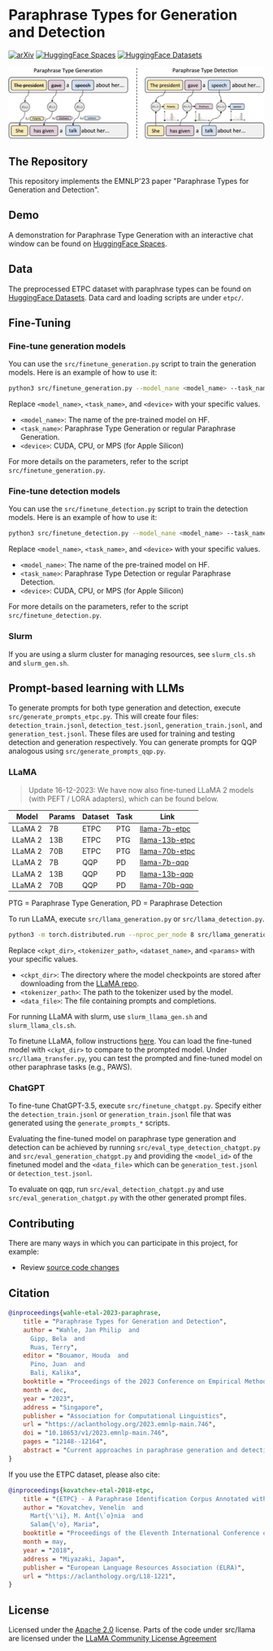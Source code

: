 # Paraphrase Types for Generation and Detection

[![arXiv](https://img.shields.io/badge/arXiv-2310.14863-b31b1b.svg)](https://arxiv.org/abs/2310.14863)
[![HuggingFace Spaces](https://img.shields.io/badge/🤗-Spaces-ffce1c.svg)](https://huggingface.co/spaces/jpwahle/paraphrase-type-tasks)
[![HuggingFace Datasets](https://img.shields.io/badge/🤗-Datasets-ffce1c.svg)](https://huggingface.co/datasets/jpwahle/etpc)

![teaser](teaser.png)

## The Repository

This repository implements the EMNLP'23 paper "Paraphrase Types for Generation and Detection".

## Demo

A demonstration for Paraphrase Type Generation with an interactive chat window can be found on [HuggingFace Spaces](https://huggingface.co/spaces/jpwahle/paraphrase-type-tasks).

## Data

The preprocessed ETPC dataset with paraphrase types can be found on [HuggingFace Datasets](https://huggingface.co/datasets/jpwahle/etpc).
Data card and loading scripts are under `etpc/`.

## Fine-Tuning

### Fine-tune generation models

You can use the `src/finetune_generation.py` script to train the generation models. Here is an example of how to use it:

```bash
python3 src/finetune_generation.py --model_nane <model_name> --task_name <task_name> --device <device>
```

Replace `<model_name>`, `<task_name>`, and `<device>` with your specific values.

* `<model_name>`: The name of the pre-trained model on HF.
* `<task_name>`: Paraphrase Type Generation or regular Paraphrase Generation.
* `<device>`: CUDA, CPU, or MPS (for Apple Silicon)

For more details on the parameters, refer to the script `src/finetune_generation.py`.

### Fine-tune detection models
You can use the `src/finetune_detection.py` script to train the detection models. Here is an example of how to use it:

```bash
python3 src/finetune_detection.py --model_nane <model_name> --task_name <task_name> --device <device>
```

Replace `<model_name>`, `<task_name>`, and `<device>` with your specific values.

* `<model_name>`: The name of the pre-trained model on HF.
* `<task_name>`: Paraphrase Type Detection or regular Paraphrase Detection.
* `<device>`: CUDA, CPU, or MPS (for Apple Silicon)

For more details on the parameters, refer to the script `src/finetune_detection.py`.

### Slurm

If you are using a slurm cluster for managing resources, see `slurm_cls.sh` and `slurm_gen.sh`.

## Prompt-based learning with LLMs

To generate prompts for both type generation and detection, execute `src/generate_prompts_etpc.py`.
This will create four files: `detection_train.jsonl`, `detection_test.jsonl`, `generation_train.jsonl`, and `generation_test.jsonl`. These files are used for training and testing detection and generation respectively. You can generate prompts for QQP analogous using `src/generate_prompts_qqp.py`.

### LLaMA

> Update 16-12-2023: We have now also fine-tuned LLaMA 2 models (with PEFT / LORA adapters), which can be found below.

| Model   | Params | Dataset | Task | Link |
|---------|--------|---------|------|------|
| LLaMA 2 | 7B     | ETPC    | PTG  |  [llama-7b-etpc](https://paraphrase-types.s3.us-east-2.amazonaws.com/models/llama-7b-etpc.zip)    |
| LLaMA 2 | 13B    | ETPC    | PTG  |  [llama-13b-etpc](https://paraphrase-types.s3.us-east-2.amazonaws.com/models/llama-13b-etpc.zip)    |
| LLaMA 2 | 70B    | ETPC    | PTG  |  [llama-70b-etpc](https://paraphrase-types.s3.us-east-2.amazonaws.com/models/llama-70b-etpc.zip)    |
| LLaMA 2 | 7B     | QQP     | PD   |  [llama-7b-qqp](https://paraphrase-types.s3.us-east-2.amazonaws.com/models/llama-7b-qqp.zip)    |
| LLaMA 2 | 13B    | QQP     | PD   |  [llama-13b-qqp](https://paraphrase-types.s3.us-east-2.amazonaws.com/models/llama-13b-qqp.zip)    |
| LLaMA 2 | 70B    | QQP     | PD   |  [llama-70b-qqp](https://paraphrase-types.s3.us-east-2.amazonaws.com/models/llama-70b-qqp.zip)    |

PTG = Paraphrase Type Generation, PD = Paraphrase Detection 

To run LLaMA, execute `src/llama_generation.py` or `src/llama_detection.py`.

```bash
python3 -m torch.distributed.run --nproc_per_node 8 src/llama_generation.py --ckpt_dir <ckpt_dir> --tokenizer_path <tokenizer_path> --data_file <data_file>
```

Replace `<ckpt_dir>`, `<tokenizer_path>`, `<dataset_name>`, and `<params>` with your specific values.

* `<ckpt_dir>`: The directory where the model checkpoints are stored after downloading from the [LLaMA repo](https://github.com/facebookresearch/llama).
* `<tokenizer_path>`: The path to the tokenizer used by the model.
* `<data_file>`: The file containing prompts and completions.

For running LLaMA with slurm, use `slurm_llama_gen.sh` and `slurm_llama_cls.sh`.

To finetune LLaMA, follow instructions [here](https://github.com/facebookresearch/llama-recipes#multiple-gpus-one-node).
You can load the fine-tuned model with `<ckpt_dir>` to compare to the prompted model.
Under `src/llama_transfer.py`, you can test the prompted and fine-tuned model on other paraphrase tasks (e.g., PAWS).

### ChatGPT

To fine-tune ChatGPT-3.5, execute `src/finetune_chatgpt.py`. Specify either the `detection_train.jsonl` or `generation_train.jsonl` file that was generated using the `generate_prompts_*` scripts.

Evaluating the fine-tuned model on paraphrase type generation and detection can be achieved by running `src/eval_type_detection_chatgpt.py` and `src/eval_generation_chatgpt.py` and providing the `<model_id>` of the finetuned model and the `<data_file>` which can be `generation_test.jsonl` or `detection_test.jsonl`.

To evaluate on qqp, run `src/eval_detection_chatgpt.py` and use `src/eval_generation_chatgpt.py` with the other generated prompt files.

## Contributing

There are many ways in which you can participate in this project, for example:

* Review [source code changes](https://github.com/jpwahle/emnlp23-paraphrase-types/pulls)

## Citation

```bib
@inproceedings{wahle-etal-2023-paraphrase,
    title = "Paraphrase Types for Generation and Detection",
    author = "Wahle, Jan Philip  and
      Gipp, Bela  and
      Ruas, Terry",
    editor = "Bouamor, Houda  and
      Pino, Juan  and
      Bali, Kalika",
    booktitle = "Proceedings of the 2023 Conference on Empirical Methods in Natural Language Processing",
    month = dec,
    year = "2023",
    address = "Singapore",
    publisher = "Association for Computational Linguistics",
    url = "https://aclanthology.org/2023.emnlp-main.746",
    doi = "10.18653/v1/2023.emnlp-main.746",
    pages = "12148--12164",
    abstract = "Current approaches in paraphrase generation and detection heavily rely on a single general similarity score, ignoring the intricate linguistic properties of language. This paper introduces two new tasks to address this shortcoming by considering paraphrase types - specific linguistic perturbations at particular text positions. We name these tasks Paraphrase Type Generation and Paraphrase Type Detection. Our results suggest that while current techniques perform well in a binary classification scenario, i.e., paraphrased or not, the inclusion of fine-grained paraphrase types poses a significant challenge. While most approaches are good at generating and detecting general semantic similar content, they fail to understand the intrinsic linguistic variables they manipulate. Models trained in generating and identifying paraphrase types also show improvements in tasks without them. In addition, scaling these models further improves their ability to understand paraphrase types. We believe paraphrase types can unlock a new paradigm for developing paraphrase models and solving tasks in the future.",
}
```

If you use the ETPC dataset, please also cite:

```bib
@inproceedings{kovatchev-etal-2018-etpc,
    title = "{ETPC} - A Paraphrase Identification Corpus Annotated with Extended Paraphrase Typology and Negation",
    author = "Kovatchev, Venelin  and
      Mart{\'\i}, M. Ant{\`o}nia  and
      Salam{\'o}, Maria",
    booktitle = "Proceedings of the Eleventh International Conference on Language Resources and Evaluation ({LREC} 2018)",
    month = may,
    year = "2018",
    address = "Miyazaki, Japan",
    publisher = "European Language Resources Association (ELRA)",
    url = "https://aclanthology.org/L18-1221",
}
```

## License

Licensed under the [Apache 2.0](LICENSE.txt) license.
Parts of the code under src/llama are licensed under the [LLaMA Community License Agreement](https://github.com/facebookresearch/llama/blob/main/LICENSE)
